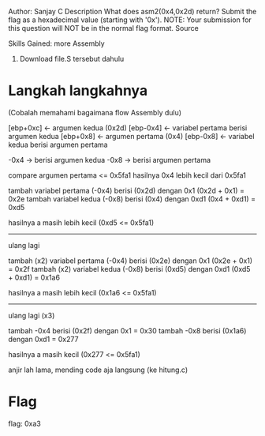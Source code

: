 Author: Sanjay C
Description
What does asm2(0x4,0x2d) return? Submit the flag as a hexadecimal value (starting with '0x'). NOTE: Your submission for this question will NOT be in the normal flag format. Source

Skills Gained: more Assembly

1. Download file.S tersebut dahulu 

# Langkah langkahnya

(Cobalah memahami bagaimana flow Assembly dulu)

[ebp+0xc] <- argumen kedua (0x2d)
[ebp-0x4] <- variabel pertama berisi argumen kedua
[ebp+0x8] <- argumen pertama (0x4)
[ebp-0x8] <- variabel kedua berisi argumen pertama

-0x4 -> berisi argumen kedua
-0x8 -> berisi argumen pertama

compare argumen pertama <= 0x5fa1
hasilnya 0x4 lebih kecil dari 0x5fa1

tambah variabel pertama (-0x4) berisi (0x2d) dengan 0x1 (0x2d + 0x1) = 0x2e
tambah variabel kedua (-0x8) berisi (0x4) dengan 0xd1 (0x4 + 0xd1) = 0xd5

hasilnya a masih lebih kecil (0xd5 <= 0x5fa1)

--------------------------------------------------------------------------------
ulang lagi

tambah (x2) variabel pertama (-0x4) berisi (0x2e) dengan 0x1 (0x2e + 0x1) = 0x2f
tambah (x2) variabel kedua (-0x8) berisi (0xd5) dengan 0xd1 (0xd5 + 0xd1) = 0x1a6

hasilnya a masih lebih kecil (0x1a6 <= 0x5fa1)

--------------------------------------------------------------------------------
ulang lagi (x3)

tambah -0x4 berisi (0x2f) dengan 0x1 = 0x30
tambah -0x8 berisi (0x1a6) dengan 0xd1 = 0x277

hasilnya a masih kecil (0x277 <= 0x5fa1)

anjir lah lama, mending code aja langsung (ke hitung.c)

# Flag
flag: 0xa3
